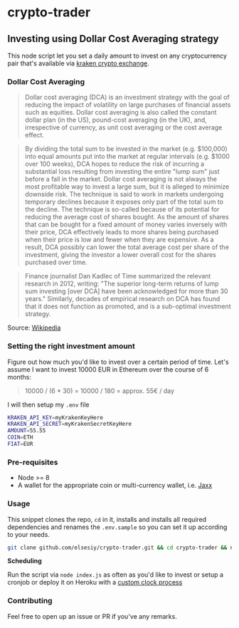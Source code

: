 crypto-trader
====

## Investing using Dollar Cost Averaging strategy

This node script let you set a daily amount to invest on any cryptocurrency pair that's available via [kraken crypto exchange](https://kraken.com).

### Dollar Cost Averaging

> Dollar cost averaging (DCA) is an investment strategy with the goal of reducing the impact of volatility on large purchases of financial assets such as equities. Dollar cost averaging is also called the constant dollar plan (in the US), pound-cost averaging (in the UK), and, irrespective of currency, as unit cost averaging or the cost average effect.

> By dividing the total sum to be invested in the market (e.g. $100,000) into equal amounts put into the market at regular intervals (e.g. $1000 over 100 weeks), DCA hopes to reduce the risk of incurring a substantial loss resulting from investing the entire "lump sum" just before a fall in the market. Dollar cost averaging is not always the most profitable way to invest a large sum, but it is alleged to minimize downside risk. The technique is said to work in markets undergoing temporary declines because it exposes only part of the total sum to the decline. The technique is so-called because of its potential for reducing the average cost of shares bought. As the amount of shares that can be bought for a fixed amount of money varies inversely with their price, DCA effectively leads to more shares being purchased when their price is low and fewer when they are expensive. As a result, DCA possibly can lower the total average cost per share of the investment, giving the investor a lower overall cost for the shares purchased over time.

> Finance journalist Dan Kadlec of Time summarized the relevant research in 2012, writing: "The superior long-term returns of lump sum investing [over DCA] have been acknowledged for more than 30 years." Similarly, decades of empirical research on DCA has found that it does not function as promoted, and is a sub-optimal investment strategy.

Source: [Wikipedia](https://en.wikipedia.org/wiki/Dollar_cost_averaging)

### Setting the right investment amount
Figure out how much you'd like to invest over a certain period of time.
Let's assume I want to invest 10000 EUR in Ethereum over the course of 6 months:

> 10000 / (6 * 30) = 10000 / 180 = approx. 55€ / day

I will then setup my `.env` file

```sh
KRAKEN_API_KEY=myKrakenKeyHere
KRAKEN_API_SECRET=myKrakenSecretKeyHere
AMOUNT=55.55
COIN=ETH
FIAT=EUR
```

### Pre-requisites

- Node >= 8
- A wallet for the appropriate coin or multi-currency wallet, i.e. [Jaxx](https://jaxx.io/)

### Usage

This snippet clones the repo, `cd` in it, installs and installs all required dependencies and renames the `.env.sample` so you can set it up according to your needs.  

```sh
git clone github.com/elsesiy/crypto-trader.git && cd crypto-trader && npm i && mv .env.example .env
```

**Scheduling**

Run the script via `node index.js` as often as you'd like to invest or setup a cronjob or deploy it on Heroku with a [custom clock process](https://devcenter.heroku.com/articles/scheduled-jobs-custom-clock-processes)

### Contributing

Feel free to open up an issue or PR if you've any remarks.